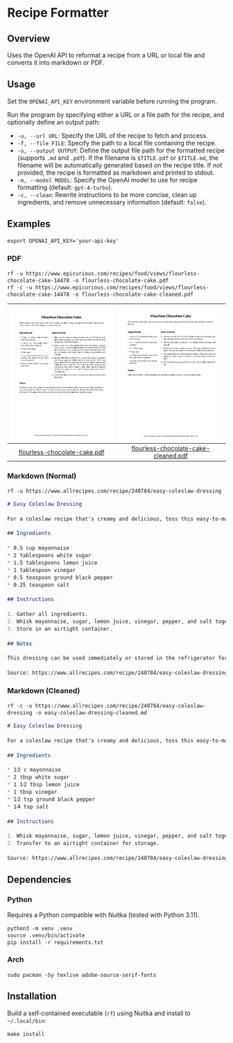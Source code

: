 # Recipe Formatter

## Overview

Uses the OpenAI API to reformat a recipe from a URL or local file and converts it into markdown or PDF.

## Usage

Set the `OPENAI_API_KEY` environment variable before running the program.

Run the program by specifying either a URL or a file path for the recipe, and optionally define an output path:

- `-u, --url URL`: Specify the URL of the recipe to fetch and process.
- `-f, --file FILE`: Specify the path to a local file containing the recipe.
- `-o, --output OUTPUT`: Define the output file path for the formatted recipe (supports `.md` and `.pdf`). If the filename is `$TITLE.pdf` or `$TITLE.md`, the filename will be automatically generated based on the recipe title. If not provided, the recipe is formatted as markdown and printed to stdout.
- `-m, --model MODEL`: Specify the OpenAI model to use for recipe formatting (default: `gpt-4-turbo`).
- `-c, --clean`: Rewrite instructions to be more concise, clean up ingredients, and remove unnecessary information (default: `false`).

## Examples

```
export OPENAI_API_KEY='your-api-key'
```

### PDF

```
rf -u https://www.epicurious.com/recipes/food/views/flourless-chocolate-cake-14478 -o flourless-chocolate-cake.pdf
rf -c -u https://www.epicurious.com/recipes/food/views/flourless-chocolate-cake-14478 -o flourless-chocolate-cake-cleaned.pdf
```

|              ![](examples/flourless-chocolate-cake.jpg)               |                  ![](examples/flourless-chocolate-cake-cleaned.jpg)                   |
|:---------------------------------------------------------------------:|:-------------------------------------------------------------------------------------:|
| [flourless-chocolate-cake.pdf](examples/flourless-chocolate-cake.pdf) | [flourless-chocolate-cake-cleaned.pdf](examples/flourless-chocolate-cake-cleaned.pdf) |

### Markdown (Normal)

```
rf -u https://www.allrecipes.com/recipe/240784/easy-coleslaw-dressing
```

```markdown
# Easy Coleslaw Dressing

For a coleslaw recipe that's creamy and delicious, toss this easy-to-make, 5-minute homemade dressing with a bag of store-bought coleslaw mix.

## Ingredients

* 0.5 cup mayonnaise
* 2 tablespoons white sugar
* 1.5 tablespoons lemon juice
* 1 tablespoon vinegar
* 0.5 teaspoon ground black pepper
* 0.25 teaspoon salt

## Instructions

1. Gather all ingredients.
2. Whisk mayonnaise, sugar, lemon juice, vinegar, pepper, and salt together in a bowl until smooth and creamy.
3. Store in an airtight container.

## Notes

This dressing can be used immediately or stored in the refrigerator for up to a week.

Source: https://www.allrecipes.com/recipe/240784/easy-coleslaw-dressing/
```

### Markdown (Cleaned)

```
rf -c -u https://www.allrecipes.com/recipe/240784/easy-coleslaw-dressing -o easy-coleslaw-dressing-cleaned.md
```

```markdown
# Easy Coleslaw Dressing

For a coleslaw recipe that's creamy and delicious, toss this easy-to-make, 5-minute homemade dressing with a bag of store-bought coleslaw mix.

## Ingredients

* 1⁄2 c mayonnaise
* 2 tbsp white sugar
* 1 1⁄2 tbsp lemon juice
* 1 tbsp vinegar
* 1⁄2 tsp ground black pepper
* 1⁄4 tsp salt

## Instructions

1. Whisk mayonnaise, sugar, lemon juice, vinegar, pepper, and salt together in a bowl until smooth.
2. Transfer to an airtight container for storage.

Source: https://www.allrecipes.com/recipe/240784/easy-coleslaw-dressing/
```

## Dependencies

### Python

Requires a Python compatible with Nuitka (tested with Python 3.11).

```
python3 -m venv .venv
source .venv/bin/activate
pip install -r requirements.txt
```

### Arch

```
sudo pacman -Sy texlive adobe-source-serif-fonts
```

## Installation

Build a self-contained executable (`rf`) using Nuitka and install to `~/.local/bin`:

```
make install
```
